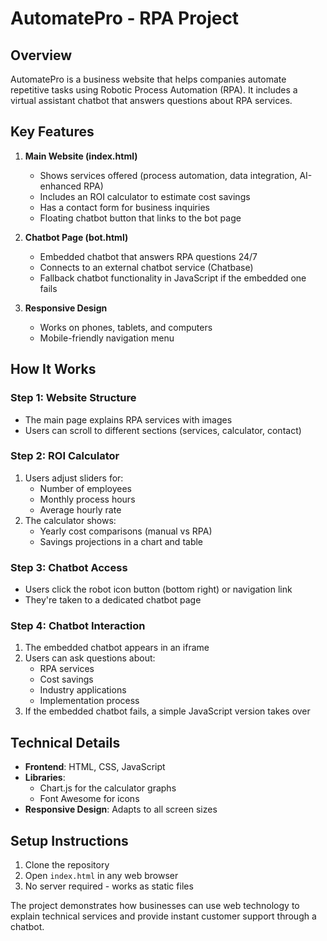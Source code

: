 # AutomatePro - RPA Project

## Overview
AutomatePro is a business website that helps companies automate repetitive tasks using Robotic Process Automation (RPA). It includes a virtual assistant chatbot that answers questions about RPA services.

## Key Features

1. **Main Website (index.html)**
   - Shows services offered (process automation, data integration, AI-enhanced RPA)
   - Includes an ROI calculator to estimate cost savings
   - Has a contact form for business inquiries
   - Floating chatbot button that links to the bot page

2. **Chatbot Page (bot.html)**
   - Embedded chatbot that answers RPA questions 24/7
   - Connects to an external chatbot service (Chatbase)
   - Fallback chatbot functionality in JavaScript if the embedded one fails

3. **Responsive Design**
   - Works on phones, tablets, and computers
   - Mobile-friendly navigation menu

## How It Works

### Step 1: Website Structure
- The main page explains RPA services with images
- Users can scroll to different sections (services, calculator, contact)

### Step 2: ROI Calculator
1. Users adjust sliders for:
   - Number of employees
   - Monthly process hours
   - Average hourly rate
2. The calculator shows:
   - Yearly cost comparisons (manual vs RPA)
   - Savings projections in a chart and table

### Step 3: Chatbot Access
- Users click the robot icon button (bottom right) or navigation link
- They're taken to a dedicated chatbot page

### Step 4: Chatbot Interaction
1. The embedded chatbot appears in an iframe
2. Users can ask questions about:
   - RPA services
   - Cost savings
   - Industry applications
   - Implementation process
3. If the embedded chatbot fails, a simple JavaScript version takes over

## Technical Details

- **Frontend**: HTML, CSS, JavaScript
- **Libraries**: 
  - Chart.js for the calculator graphs
  - Font Awesome for icons
- **Responsive Design**: Adapts to all screen sizes

## Setup Instructions

1. Clone the repository
2. Open `index.html` in any web browser
3. No server required - works as static files

The project demonstrates how businesses can use web technology to explain technical services and provide instant customer support through a chatbot.
